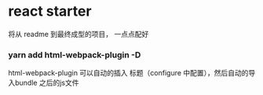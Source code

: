 # react starter

将从 readme 到最终成型的项目， 一点点配好

### yarn add html-webpack-plugin -D
html-webpack-plugin 可以自动的插入 标题（configure 中配置），然后自动的导入bundle 之后的js文件
